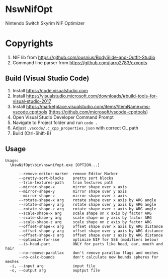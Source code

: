 # NswNifOpt

Nintendo Switch Skyrim NIF Optimizer

# Copyrights

1. NIF lib from https://github.com/ousnius/BodySlide-and-Outfit-Studio
2. Command line parser from https://github.com/jarro2783/cxxopts

## Build (Visual Studio Code)

1. Install https://code.visualstudio.com
2. Install https://visualstudio.microsoft.com/downloads/#build-tools-for-visual-studio-2017
3. Install https://marketplace.visualstudio.com/items?itemName=ms-vscode.cpptools (https://github.com/microsoft/vscode-cpptools)
4. Open Visual Studio Developer Command Prompt
5. Navigate to Project folder and run `code .`
6. Adjust `.vscode/.c_cpp_properties.json` with correct CL path
7. Build (Ctrl-Shift-B)

## Usage

```
Usage:
  \NswNifOpt\bin\nswnifopt.exe [OPTION...]

      --remove-editor-marker  remove Editor Marker
      --pretty-sort-blocks    pretty sort blocks
      --trim-textures-path    trim textures path
      --mirror-shape-x        mirror shape over x axis
      --mirror-shape-y        mirror shape over y axis
      --mirror-shape-z        mirror shape over z axis
      --rotate-shape-x arg    rotate shape over x axis by ARG angle
      --rotate-shape-y arg    rotate shape over y axis by ARG angle
      --rotate-shape-z arg    rotate shape over z axis by ARG angle
      --scale-shape-x arg     scale shape on x axis by factor ARG
      --scale-shape-y arg     scale shape on y axis by factor ARG
      --scale-shape-z arg     scale shape on z axis by factor ARG
      --offset-shape-x arg    offset shape over x axis by ARG distance
      --offset-shape-y arg    offset shape over y axis by ARG distance
      --offset-shape-z arg    offset shape over z axis by ARG distance
      --optimize-for-sse      optimize NIF for SSE (modifiers below)
      --is-head-part          ONLY for parts like head, ear, mouth and hair
      --no-remove-parallax    don't remove parallax flags and meshes
      --no-calc-bounds        don't calculate new bounds spheres for meshes
  -i, --input arg             input file
  -o, --output arg            ouptput file
```